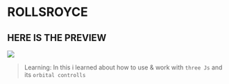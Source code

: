 # ROLLSROYCE

<h2>HERE IS THE PREVIEW </h2>
<img src="Screenshot (13).png" alt=" " >

>Learning: In this i learned about how to use & work with  `three Js` and its `orbital controlls`
